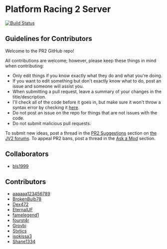 # Platform Racing 2 Server

[![Build Status](https://travis-ci.org/jacob-grahn/platform-racing-2-server.svg?branch=master)](https://travis-ci.org/jacob-grahn/platform-racing-2-server)

## Guidelines for Contributors

Welcome to the PR2 GitHub repo!

All contributions are welcome; however, please keep these things in mind when contributing:
- Only edit things if you know exactly what they do and what you're doing.
- If you want to edit something but don't exactly know what to do, post an issue and someone will assist you.
- When submitting a pull request, leave a summary of your changes in the title/description.
- I'll check all of the code before it goes in, but make sure it won't throw a syntax error by checking it [here](https://phpcodechecker.com/).
- Do not post an issue on the repo for things that are not issues with the code.
- Do not submit malicious pull requests.

To submit new ideas, post a thread in the [PR2 Suggestions](https://jiggmin2.com/forums/forumdisplay.php?fid=45) section on [the JV2 forums](https://jiggmin2.com/forums). To appeal PR2 bans, post a thread in the [Ask a Mod](https://jiggmin2.com/aam) section.

## Collaborators
- [bls1999](https://github.com/bls1999)

## Contributors
- [aaaaaa123456789](https://github.com/aaaaaa123456789)
- [BrokenBulb78](https://github.com/BrokenBulb78)
- [Dex472](https://github.com/Dex472)
- [EternalUF](https://github.com/EternalUF)
- [famelegend1](https://github.com/famelegend1)
- [fourst4r](https://github.com/fourst4r)
- [Grovbi](https://github.com/ghost)
- [Stxtics](https://github.com/Stxtics)
- [isokissa3](https://github.com/isokissa3)
- [Shane1334](https://github.com/ProPlayzBlitzCrank)
